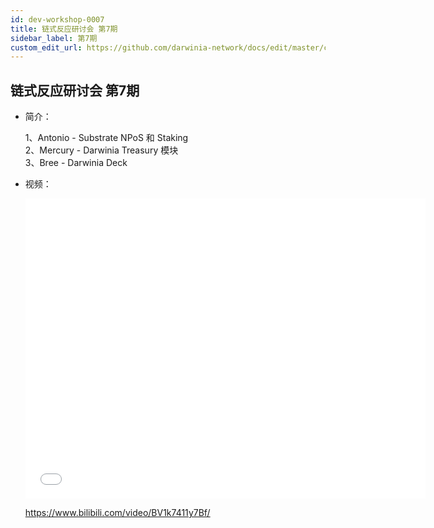 ```yaml
---
id: dev-workshop-0007
title: 链式反应研讨会 第7期
sidebar_label: 第7期
custom_edit_url: https://github.com/darwinia-network/docs/edit/master/content/zh-CN/dev-workshop-0007.md
---
```

## 链式反应研讨会 第7期
- 简介：

  1、Antonio - Substrate NPoS 和 Staking  
  2、Mercury - Darwinia Treasury 模块  
  3、Bree - Darwinia Deck

- 视频：

  <iframe src="//player.bilibili.com/player.html?aid=94858762&bvid=BV1nE411u7oA&cid=161934880&page=1" scrolling="no" border="0" frameborder="no" framespacing="0" allowfullscreen="true" width="640" height="480"> </iframe>

  https://www.bilibili.com/video/BV1k7411y7Bf/
